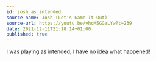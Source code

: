 ```yaml
---
id: josh_as_intended
source-name: Josh (Let's Game It Out)
source-url: https://youtu.be/vhcM5GGaLYw?t=239
date: 2021-12-11T21:18:14+01:00
published: true
---
```

I was playing as intended, I have no idea what happened!
